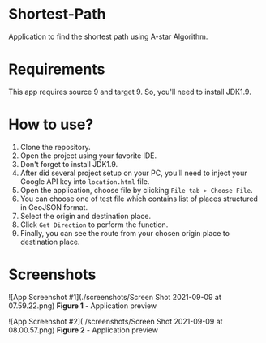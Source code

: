 # Shortest-Path
Application to find the shortest path using A-star Algorithm.

# Requirements
This app requires source 9 and target 9. So, you'll need to install JDK1.9.

# How to use?

1. Clone the repository.
2. Open the project using your favorite IDE.
3. Don't forget to install JDK1.9.
4. After did several project setup on your PC, you'll need to inject your Google API key into `location.html` file.
5. Open the application, choose file by clicking `File tab > Choose File`.
6. You can choose one of test file which contains list of places structured in GeoJSON format.
7. Select the origin and destination place.
8. Click `Get Direction` to perform the function.
9. Finally, you can see the route from your chosen origin place to destination place.

# Screenshots

![App Screenshot #1](./screenshots/Screen Shot 2021-09-09 at 07.59.22.png)
**Figure 1** - Application preview

![App Screenshot #2](./screenshots/Screen Shot 2021-09-09 at 08.00.57.png)
**Figure 2** - Application preview